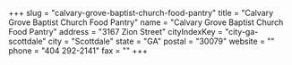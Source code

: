 +++
slug = "calvary-grove-baptist-church-food-pantry"
title = "Calvary Grove Baptist Church Food Pantry"
name = "Calvary Grove Baptist Church Food Pantry"
address = "3167 Zion Street"
cityIndexKey = "city-ga-scottdale"
city = "Scottdale"
state = "GA"
postal = "30079"
website = ""
phone = "404 292-2141"
fax = ""
+++
